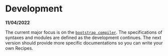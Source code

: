 # Development

**11/04/2022**

The current major focus is on the [`bootstrap compiler`](../dropin-bootstrap).
The specifications of syntaxes and modules are defined as the development
continues. The next version should provide more specific documentations so you
can write your own Recipes.
